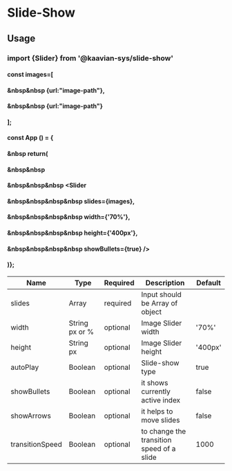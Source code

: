 # Slide-Show

## Usage

###  import {Slider} from '@kaavian-sys/slide-show'

#### const images=[
####  &nbsp&nbsp  {url:"image-path"},
####  &nbsp&nbsp  {url:"image-path"}
#### ];

#### const App () = {
#### &nbsp  return(  
#### &nbsp&nbsp        <div>  
#### &nbsp&nbsp&nbsp            <Slider 
#### &nbsp&nbsp&nbsp&nbsp     slides={images},
#### &nbsp&nbsp&nbsp&nbsp      width={'70%'},
#### &nbsp&nbsp&nbsp&nbsp      height={'400px'},
#### &nbsp&nbsp&nbsp&nbsp      showBullets={true} />    
#### )};

| Name | Type | Required | Description | Default |
| ---  | ---  | -------- | ----------- | ------- | 
| slides | Array | required | Input should be Array of object|         |
| width | String px or % | optional | Image Slider width | '70%' |
| height | String px | optional | Image Slider height | '400px' |
| autoPlay | Boolean | optional | Slide-show type | true |
| showBullets | Boolean | optional | it shows currently active index | false |
| showArrows | Boolean | optional | it helps to move slides | false |
| transitionSpeed | Boolean | optional | to change the transition speed of a slide | 1000 |